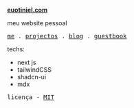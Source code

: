 
**[euotiniel.com]()**

meu website pessoal

<p align="">
  <samp>
    <a href="">me</a> .
    <a href="">projectos</a> .
    <a href="">blog</a> .
    <a href="">guestbook</a> 
  </samp>
</p>

techs:

- next js
- tailwindCSS
- shadcn-ui
- mdx

<samp>licença - <a href='./LICENSE'>MIT</a>